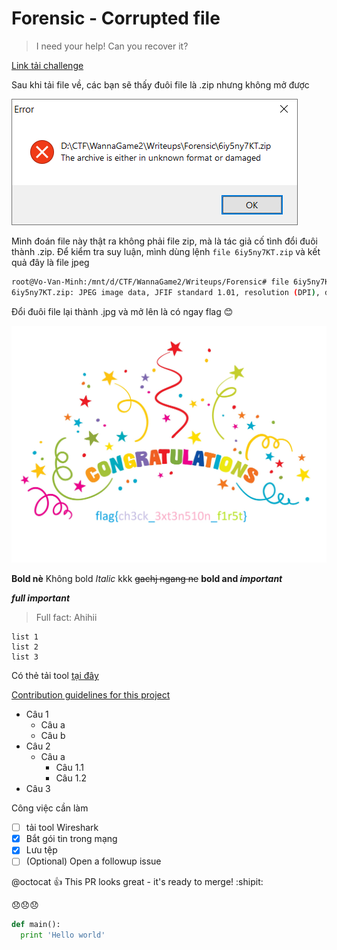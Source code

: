# Forensic - Corrupted file
>I need your help! Can you recover it?

[Link tải challenge](6iy5ny7KT.zip)

Sau khi tải file về, các bạn sẽ thấy đuôi file là .zip nhưng không mở được

![Screenshot](../screenshots/corrupted_file_1.png?raw=true "Screenshot")

Mình đoán file này thật ra không phải file zip, mà là tác giả cố tình đổi đuôi thành .zip. Để kiểm tra suy luận, mình dùng lệnh ```file 6iy5ny7KT.zip``` và kết quả đây là file jpeg

```bash
root@Vo-Van-Minh:/mnt/d/CTF/WannaGame2/Writeups/Forensic# file 6iy5ny7KT.zip
6iy5ny7KT.zip: JPEG image data, JFIF standard 1.01, resolution (DPI), density 300x300, segment length 16, Exif Standard: [TIFF image data, big-endian, direntries=1, orientation=upper-left], baseline, precision 8, 2360x1777, frames 3
```
Đổi đuôi file lại thành .jpg và mở lên là có ngay flag :blush:

![Screenshot](../screenshots/corrupted_file_2.jpg?raw=true "Screenshot")

**Bold nè** Không bold
*Italic* kkk
~~gachj ngang ne~~
**bold and _important_**

***full important***
>Full fact: Ahihii



```
list 1
list 2
list 3
```

Có thẻ tải tool [tại đây](https://facebook.com)

[Contribution guidelines for this project](docs/CONTRIBUTING.md)

- Câu 1
  - Câu a
  - Câu b
- Câu 2
  - Câu a
    - Câu 1.1
    - Câu 1.2
- Câu 3


Công việc cần làm
- [ ] tải tool Wireshark
- [x] Bắt gói tin trong mạng
- [x] Lưu tệp
- [ ] \(Optional) Open a followup issue

@octocat :+1: This PR looks great - it's ready to merge! :shipit:

:disappointed::disappointed::disappointed:

```python
def main():
  print 'Hello world'
 ```

 

 
 
